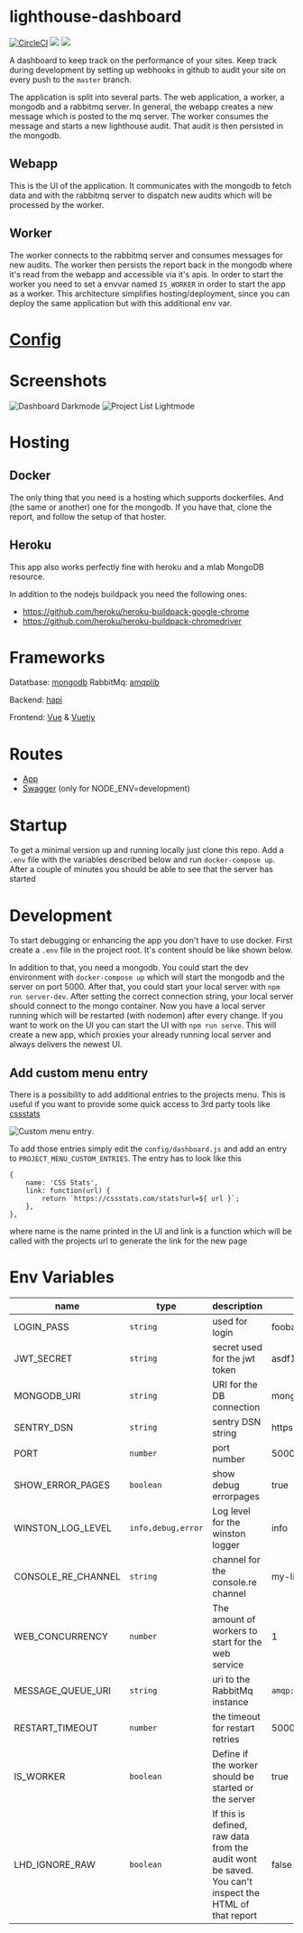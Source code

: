 # lighthouse-dashboard
[![CircleCI](https://circleci.com/gh/dreipol/lighthouse-dashboard.svg?style=svg&circle-token=fa73435956cf491fcc4005ad5143e00ebf6871fa)](https://circleci.com/gh/dreipol/lighthouse-dashboard)
<a href="https://codeclimate.com/repos/5e130cad7a81c501b700c473/maintainability"><img src="https://api.codeclimate.com/v1/badges/d151a3e60f81d7afcb6b/maintainability" /></a>
<a href="https://codeclimate.com/repos/5e130cad7a81c501b700c473/test_coverage"><img src="https://api.codeclimate.com/v1/badges/d151a3e60f81d7afcb6b/test_coverage" /></a>

A dashboard to keep track on the performance of your sites. Keep track during development by setting up webhooks
in github to audit your site on every push to the `master` branch.

The application is split into several parts. The web application, a worker, a mongodb and a rabbitmq server.
In general, the webapp creates a new message which is posted to the mq server. The worker consumes the message and
starts a new lighthouse audit. That audit is then persisted in the mongodb.

## Webapp
This is the UI of the application. It communicates with the mongodb to fetch data and with the rabbitmq server
to dispatch new audits which will be processed by the worker.
 
## Worker
The worker connects to the rabbitmq server and consumes messages for new audits. The worker then persists the report 
back in the mongodb where it's read from the webapp and accessible via it's apis.
In order to start the worker you need to set a envvar named `IS_WORKER` in order to start the app as a worker.
This architecture simplifies hosting/deployment, since you can deploy the same application but with this additional env var.

# [Config](doc/CONFIG.md)

# Screenshots
![Dashboard Darkmode](doc/assets/dark_dashboard.jpg)
![Project List Lightmode](doc/assets/light_projects.jpg)

# Hosting

## Docker
The only thing that you need is a hosting which supports dockerfiles. And (the same or another) one for the
mongodb. If you have that, clone the report, and follow the setup of that hoster.

## Heroku
This app also works perfectly fine with heroku and a mlab MongoDB resource.

In addition to the nodejs buildpack you need the following ones:
- https://github.com/heroku/heroku-buildpack-google-chrome
- https://github.com/heroku/heroku-buildpack-chromedriver

# Frameworks
Datatbase: [mongodb](https://www.mongodb.com/)
RabbitMq: [amqplib](https://www.npmjs.com/package/amqplib)

Backend: [hapi](https://hapi.dev/)

Frontend: [Vue](https://vuejs.org/) & [Vuetiy](https://vuetifyjs.com/en/)

# Routes
- [App](http://0.0.0.0:4000)
- [Swagger](http://0.0.0.0:4000/documentation) (only for NODE_ENV=development)

# Startup
To get a minimal version up and running locally just clone this repo. Add a `.env` file with the variables described below
and run `docker-compose up`. After a couple of minutes you should be able to see that the server has started

# Development
To start debugging or enhancing the app you don't have to use docker.
First create a `.env` file in the project root.
It's content should be like shown below.

In addition to that, you need a mongodb. You could start the dev environment with `docker-compose up`
which will start the mongodb and the server on port 5000. After that, you could start your local server with 
`npm run server-dev`. After setting the correct connection string, your local server should connect to the mongo container.
Now you have a local server running which will be restarted (with nodemon) after every change.
If you want to work on the UI you can start the UI with  `npm run serve`. This will create a new app, which proxies your
already running local server and always delivers the newest UI.

## Add custom menu entry
There is a possibility to add additional entries to the projects menu. This is useful
if you want to provide some quick access to 3rd party tools like [cssstats](https://cssstats.com/)

![Custom menu entry](./doc/assets/custom-menu.png).

To add those entries simply edit the `config/dashboard.js` and add an entry to `PROJECT_MENU_CUSTOM_ENTRIES`.
The entry has to look like this 

    {
        name: 'CSS Stats',
        link: function(url) {
            return `https://cssstats.com/stats?url=${ url }`;
        },
    },
    
where name is the name printed in the UI and link is a function which will be called
with the projects url to generate the link for the new page

# Env Variables

name | type | description | example
---|---|---|---
LOGIN_PASS | `string` | used for login | foobar
JWT_SECRET | `string` | secret used for the jwt token | asdf123 
MONGODB_URI | `string` | URI for the DB connection | mongodb://admin:admin@database:27017/auditreports
SENTRY_DSN | `string` | sentry DSN string | https://776d9de9782447ae87ffbcc03d24f6ad@sentry.io/1890421
PORT | `number` | port number| 5000
SHOW_ERROR_PAGES | `boolean` | show debug errorpages | true
WINSTON_LOG_LEVEL | `info,debug,error` | Log level for the winston logger | info
CONSOLE_RE_CHANNEL | `string` | channel for the console.re channel | my-lighthouse
WEB_CONCURRENCY | `number` | The amount of workers to start for the web service | 1
MESSAGE_QUEUE_URI | `string` | uri to the RabbitMq instance | `amqp://user:password@localhost`
RESTART_TIMEOUT | `number` | the timeout for restart retries | 5000
IS_WORKER | `boolean` | Define if the worker should be started or the server | true
LHD_IGNORE_RAW | `boolean` | If this is defined, raw data from the audit wont be saved. You can't inspect the HTML of that report | false
